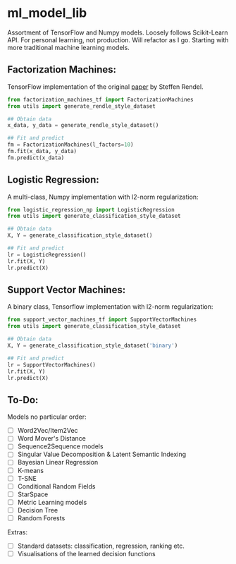 # ml_model_lib
Assortment of TensorFlow and Numpy models. Loosely follows Scikit-Learn API. For personal learning, not production. Will refactor as I go. Starting with more traditional machine learning models.

Factorization Machines:
----------------------
TensorFlow implementation of the original [paper](https://www.csie.ntu.edu.tw/~b97053/paper/Rendle2010FM.pdf) by Steffen Rendel.
```python
from factorization_machines_tf import FactorizationMachines
from utils import generate_rendle_style_dataset

## Obtain data
x_data, y_data = generate_rendle_style_dataset()

## Fit and predict
fm = FactorizationMachines(l_factors=10)
fm.fit(x_data, y_data)
fm.predict(x_data)
```

Logistic Regression:
--------------------
A multi-class, Numpy implementation with l2-norm regularization:
```python
from logistic_regression_np import LogisticRegression
from utils import generate_classification_style_dataset

## Obtain data
X, Y = generate_classification_style_dataset()

## Fit and predict
lr = LogisticRegression()
lr.fit(X, Y)
lr.predict(X)
```

Support Vector Machines:
--------------------
A binary class, Tensorflow implementation with l2-norm regularization:
```python
from support_vector_machines_tf import SupportVectorMachines
from utils import generate_classification_style_dataset

## Obtain data
X, Y = generate_classification_style_dataset('binary')

## Fit and predict
lr = SupportVectorMachines()
lr.fit(X, Y)
lr.predict(X)
```

To-Do:
------
Models no particular order:
- [ ] Word2Vec/Item2Vec
- [ ] Word Mover's Distance
- [ ] Sequence2Sequence models
- [ ] Singular Value Decomposition & Latent Semantic Indexing
- [ ] Bayesian Linear Regression
- [ ] K-means
- [ ] T-SNE
- [ ] Conditional Random Fields
- [ ] StarSpace
- [ ] Metric Learning models
- [ ] Decision Tree
- [ ] Random Forests

Extras:
- [ ] Standard datasets: classification, regression, ranking etc.
- [ ] Visualisations of the learned decision functions
